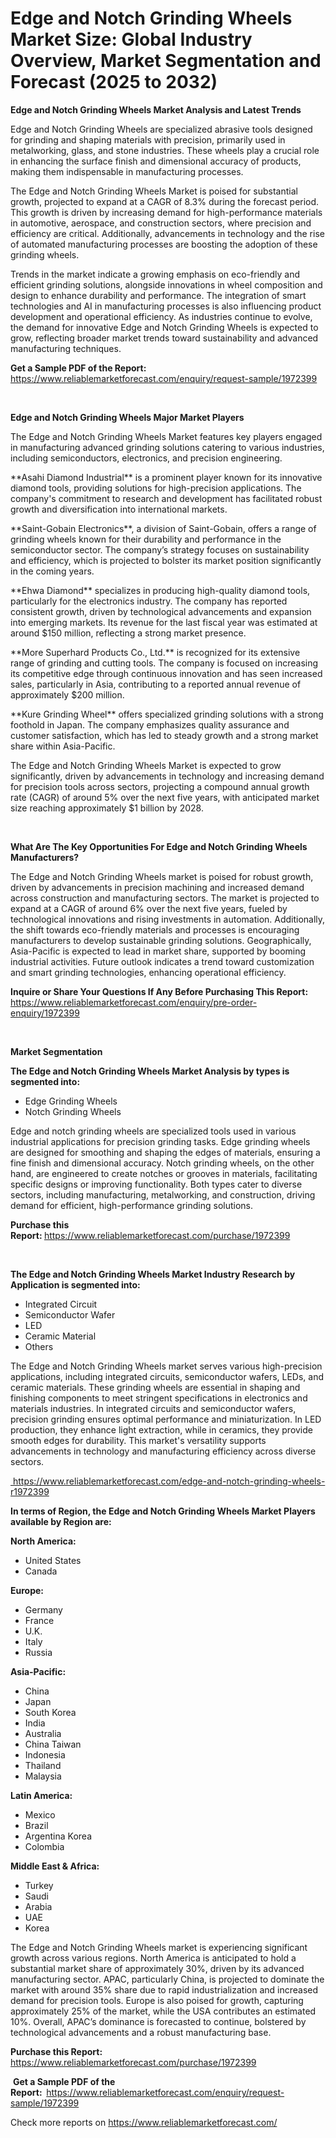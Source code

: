 <p><h1>Edge and Notch Grinding Wheels Market Size: Global Industry Overview, Market Segmentation and Forecast (2025 to 2032)</h1></p><p><strong>Edge and Notch Grinding Wheels Market Analysis and Latest Trends</strong></p>
<p><p>Edge and Notch Grinding Wheels are specialized abrasive tools designed for grinding and shaping materials with precision, primarily used in metalworking, glass, and stone industries. These wheels play a crucial role in enhancing the surface finish and dimensional accuracy of products, making them indispensable in manufacturing processes. </p><p>The Edge and Notch Grinding Wheels Market is poised for substantial growth, projected to expand at a CAGR of 8.3% during the forecast period. This growth is driven by increasing demand for high-performance materials in automotive, aerospace, and construction sectors, where precision and efficiency are critical. Additionally, advancements in technology and the rise of automated manufacturing processes are boosting the adoption of these grinding wheels. </p><p>Trends in the market indicate a growing emphasis on eco-friendly and efficient grinding solutions, alongside innovations in wheel composition and design to enhance durability and performance. The integration of smart technologies and AI in manufacturing processes is also influencing product development and operational efficiency. As industries continue to evolve, the demand for innovative Edge and Notch Grinding Wheels is expected to grow, reflecting broader market trends toward sustainability and advanced manufacturing techniques.</p></p>
<p><strong>Get a Sample PDF of the Report:&nbsp;</strong> <a href="https://www.reliablemarketforecast.com/enquiry/request-sample/1972399?utm_campaign=2469&utm_medium=2&utm_source=Github&utm_content=ia&utm_term=02032025&utm_id=edge-and-notch-grinding-wheels">https://www.reliablemarketforecast.com/enquiry/request-sample/1972399</a></p>
<p>&nbsp;</p>
<p><strong>Edge and Notch Grinding Wheels Major Market Players</strong></p>
<p><p>The Edge and Notch Grinding Wheels Market features key players engaged in manufacturing advanced grinding solutions catering to various industries, including semiconductors, electronics, and precision engineering.</p><p>**Asahi Diamond Industrial** is a prominent player known for its innovative diamond tools, providing solutions for high-precision applications. The company's commitment to research and development has facilitated robust growth and diversification into international markets.</p><p>**Saint-Gobain Electronics**, a division of Saint-Gobain, offers a range of grinding wheels known for their durability and performance in the semiconductor sector. The company’s strategy focuses on sustainability and efficiency, which is projected to bolster its market position significantly in the coming years. </p><p>**Ehwa Diamond** specializes in producing high-quality diamond tools, particularly for the electronics industry. The company has reported consistent growth, driven by technological advancements and expansion into emerging markets. Its revenue for the last fiscal year was estimated at around $150 million, reflecting a strong market presence.</p><p>**More Superhard Products Co., Ltd.** is recognized for its extensive range of grinding and cutting tools. The company is focused on increasing its competitive edge through continuous innovation and has seen increased sales, particularly in Asia, contributing to a reported annual revenue of approximately $200 million.</p><p>**Kure Grinding Wheel** offers specialized grinding solutions with a strong foothold in Japan. The company emphasizes quality assurance and customer satisfaction, which has led to steady growth and a strong market share within Asia-Pacific.</p><p>The Edge and Notch Grinding Wheels Market is expected to grow significantly, driven by advancements in technology and increasing demand for precision tools across sectors, projecting a compound annual growth rate (CAGR) of around 5% over the next five years, with anticipated market size reaching approximately $1 billion by 2028.</p></p>
<p>&nbsp;</p>
<p><strong>What Are The Key Opportunities For Edge and Notch Grinding Wheels Manufacturers?</strong></p>
<p><p>The Edge and Notch Grinding Wheels market is poised for robust growth, driven by advancements in precision machining and increased demand across construction and manufacturing sectors. The market is projected to expand at a CAGR of around 6% over the next five years, fueled by technological innovations and rising investments in automation. Additionally, the shift towards eco-friendly materials and processes is encouraging manufacturers to develop sustainable grinding solutions. Geographically, Asia-Pacific is expected to lead in market share, supported by booming industrial activities. Future outlook indicates a trend toward customization and smart grinding technologies, enhancing operational efficiency.</p></p>
<p><strong>Inquire or Share Your Questions If Any Before Purchasing This Report:</strong> <a href="https://www.reliablemarketforecast.com/enquiry/pre-order-enquiry/1972399?utm_campaign=2469&utm_medium=2&utm_source=Github&utm_content=ia&utm_term=02032025&utm_id=edge-and-notch-grinding-wheels">https://www.reliablemarketforecast.com/enquiry/pre-order-enquiry/1972399</a></p>
<p>&nbsp;</p>
<p><strong>Market Segmentation</strong></p>
<p><strong>The Edge and Notch Grinding Wheels Market Analysis by types is segmented into:</strong></p>
<p><ul><li>Edge Grinding Wheels</li><li>Notch Grinding Wheels</li></ul></p>
<p><p>Edge and notch grinding wheels are specialized tools used in various industrial applications for precision grinding tasks. Edge grinding wheels are designed for smoothing and shaping the edges of materials, ensuring a fine finish and dimensional accuracy. Notch grinding wheels, on the other hand, are engineered to create notches or grooves in materials, facilitating specific designs or improving functionality. Both types cater to diverse sectors, including manufacturing, metalworking, and construction, driving demand for efficient, high-performance grinding solutions.</p></p>
<p><strong>Purchase this Report:&nbsp;</strong><a href="https://www.reliablemarketforecast.com/purchase/1972399?utm_campaign=2469&utm_medium=2&utm_source=Github&utm_content=ia&utm_term=02032025&utm_id=edge-and-notch-grinding-wheels">https://www.reliablemarketforecast.com/purchase/1972399</a></p>
<p>&nbsp;</p>
<p><strong>The Edge and Notch Grinding Wheels Market Industry Research by Application is segmented into:</strong></p>
<p><ul><li>Integrated Circuit</li><li>Semiconductor Wafer</li><li>LED</li><li>Ceramic Material</li><li>Others</li></ul></p>
<p><p>The Edge and Notch Grinding Wheels market serves various high-precision applications, including integrated circuits, semiconductor wafers, LEDs, and ceramic materials. These grinding wheels are essential in shaping and finishing components to meet stringent specifications in electronics and materials industries. In integrated circuits and semiconductor wafers, precision grinding ensures optimal performance and miniaturization. In LED production, they enhance light extraction, while in ceramics, they provide smooth edges for durability. This market's versatility supports advancements in technology and manufacturing efficiency across diverse sectors.</p></p>
<p><a href="https://www.reliablemarketforecast.com/edge-and-notch-grinding-wheels-r1972399?utm_campaign=2469&utm_medium=2&utm_source=Github&utm_content=ia&utm_term=02032025&utm_id=edge-and-notch-grinding-wheels">&nbsp;https://www.reliablemarketforecast.com/edge-and-notch-grinding-wheels-r1972399</a></p>
<p><strong>In terms of Region, the Edge and Notch Grinding Wheels Market Players available by Region are:</strong></p>
<p>
    <p> <strong> North America: </strong>
        <ul>
            <li>United States</li>
            <li>Canada</li>
        </ul>
        </p> 
    <p> <strong> Europe: </strong>
        <ul>
            <li>Germany</li>
            <li>France</li>
            <li>U.K.</li>
            <li>Italy</li>
            <li>Russia</li>
        </ul>
        </p> 
    <p> <strong> Asia-Pacific: </strong>
        <ul>
            <li>China</li>
            <li>Japan</li>
            <li>South Korea</li>
            <li>India</li>
            <li>Australia</li>
            <li>China Taiwan</li>
            <li>Indonesia</li>
            <li>Thailand</li>
            <li>Malaysia</li>
        </ul>
        </p> 
    <p> <strong> Latin America: </strong>
        <ul>
            <li>Mexico</li>
            <li>Brazil</li>
            <li>Argentina Korea</li>
            <li>Colombia</li>
        </ul>
        </p> 
    <p> <strong> Middle East & Africa: </strong>
        <ul>
            <li>Turkey</li>
            <li>Saudi</li>
            <li>Arabia</li>
            <li>UAE</li>
            <li>Korea</li>
        </ul>
    </p>
    </p>
<p><p>The Edge and Notch Grinding Wheels market is experiencing significant growth across various regions. North America is anticipated to hold a substantial market share of approximately 30%, driven by its advanced manufacturing sector. APAC, particularly China, is projected to dominate the market with around 35% share due to rapid industrialization and increased demand for precision tools. Europe is also poised for growth, capturing approximately 25% of the market, while the USA contributes an estimated 10%. Overall, APAC’s dominance is forecasted to continue, bolstered by technological advancements and a robust manufacturing base.</p></p>
<p><strong>Purchase this Report: </strong><a href="https://www.reliablemarketforecast.com/purchase/1972399?utm_campaign=2469&utm_medium=2&utm_source=Github&utm_content=ia&utm_term=02032025&utm_id=edge-and-notch-grinding-wheels">https://www.reliablemarketforecast.com/purchase/1972399</a></p>
<p>&nbsp;<strong>Get a Sample PDF of the Report:&nbsp;&nbsp;</strong><a href="https://www.reliablemarketforecast.com/enquiry/request-sample/1972399?utm_campaign=2469&utm_medium=2&utm_source=Github&utm_content=ia&utm_term=02032025&utm_id=edge-and-notch-grinding-wheels">https://www.reliablemarketforecast.com/enquiry/request-sample/1972399</a></p>
<p><strong></strong></p>
<p>Check more reports on <a href="https://www.reliablemarketforecast.com/?utm_campaign=2469&utm_medium=2&utm_source=Github&utm_content=ia&utm_term=02032025&utm_id=edge-and-notch-grinding-wheels">https://www.reliablemarketforecast.com/</a></p>